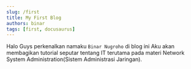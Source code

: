 ```yaml
---
slug: /first
title: My First Blog
authors: binar
tags: [first, docusaurus]
---
```


Halo Guys perkenalkan namaku `Binar Nugroho` di blog ini Aku akan membagikan tutorial seputar tentang IT terutama pada
materi Network System Administration(Sistem Administrasi Jaringan).
